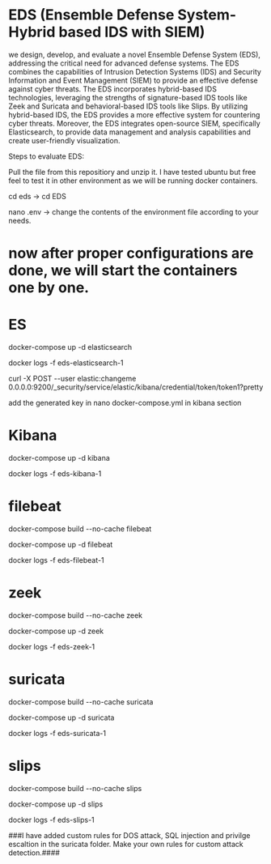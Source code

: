 # EDS (Ensemble Defense System- Hybrid based IDS with SIEM)

we design, develop, and evaluate a novel Ensemble Defense System (EDS), addressing the critical need for advanced defense systems. The EDS combines the capabilities of Intrusion Detection Systems (IDS) and Security Information and Event Management (SIEM) to provide an effective defense against cyber threats. The EDS incorporates hybrid-based IDS technologies, leveraging the strengths of signature-based IDS tools like Zeek and Suricata and behavioral-based IDS tools like Slips. By utilizing hybrid-based IDS, the EDS provides a more effective system for countering cyber threats. Moreover, the EDS integrates open-source SIEM, specifically Elasticsearch, to provide data management and analysis capabilities and create user-friendly visualization.

Steps to evaluate EDS:

Pull the file from this repositiory and unzip it. I have tested ubuntu but free feel to test it in other environment as we will be running docker containers.

cd eds -> cd EDS

nano .env -> change the contents of the environment file according to your needs.

# now after proper configurations are done, we will start the containers one by one.

ES
==
docker-compose up -d elasticsearch

docker logs -f eds-elasticsearch-1

curl -X POST --user elastic:changeme 0.0.0.0:9200/_security/service/elastic/kibana/credential/token/token1?pretty

add the generated key in nano docker-compose.yml in kibana section

Kibana
======

docker-compose up -d kibana

docker logs -f eds-kibana-1

filebeat
========
docker-compose build --no-cache filebeat

docker-compose up -d filebeat

docker logs -f eds-filebeat-1

zeek
====
docker-compose build --no-cache zeek

docker-compose up -d zeek

docker logs -f eds-zeek-1

suricata
========
docker-compose build --no-cache suricata

docker-compose up -d suricata

docker logs -f eds-suricata-1

slips
=====
docker-compose build --no-cache slips

docker-compose up -d slips

docker logs -f eds-slips-1


###I have added custom rules for DOS attack, SQL injection and privilge escaltion in the suricata folder. Make your own rules for custom attack detection.####
